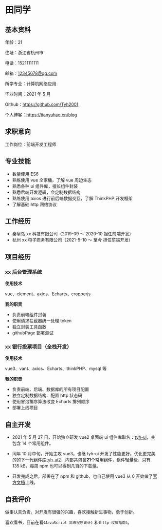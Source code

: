 # 田同学

## 基本资料

年龄：21

住址：浙江省杭州市

电话：15211111111

邮箱：12345678@qq.com

所学专业：计算机网络应用

毕业时间：2021 年 5 月

Github：https://github.com/Tyh2001

个人博客：https://tianyuhao.cn/blog

## 求职意向

工作岗位：前端开发工程师

## 专业技能

- 数量使用 ES6
- 熟练使用 vue 全家桶，了解 vue 周边生态
- 熟悉各种 ui 组件库，擅长组件封装
- 熟悉后端开发逻辑，会定制数据结构
- 熟练使用 axios 进行前后端数据交互，了解 ThinkPHP 开发框架
- 了解基础 http 网络协议

## 工作经历

- 秦皇岛 xx 科技有限公司（2019-09 ～ 2020-10 担任前端开发）
- 杭州 xx 电子商务有限公司（2021-5-10 ～ 至今 担任前端开发）

## 项目经历

### xx 后台管理系统

**使用技术**

vue、element、axios、Echarts、cropperjs

**我的职责**

- 负责前端组件封装
- 使用请求拦截器统一处理 token
- 独立封装工具函数
- githubPage 部署测试

### xx 银行投票项目（全栈开发）

**使用技术**

vue3、vant、axios、Echarts、thinkPHP、mysql 等

**我的职责**

- 负责前端、后端、数据库的所有项目配置
- 独立定制数据结构、配置 http 状态码
- 使用冒泡排序算法改变 Echarts 排列顺序
- 部署上线项目

## 自主开发

- 2021 年 5 月 27 日，开始独立研发 vue2 桌面端 ui 组件库取名：[tyh-ui](https://github.com/Tyh2001/tyh-ui)，共包含 14 个常用组件。

- 同年 10 月中旬，开始主攻 vue3，也继 tyh-ui 开发了性能更好，优化更完美的的下一代组件库[tyh-ui2](https://github.com/Tyh2001/tyh-ui2)，内部共包含**21**个常用组件，组件轻量级，只有 135 kB，每周 npm 也可以得到几百的下载量。

- 开发完成之后，部署在了 npm 和 github，也自己使用 vue3 从 0 开始做了[官方文档](https://tianyuhao.cn/tyhui/v3)上线。

## 自我评价

做事认真负责，对开发有很强的兴趣，喜欢接触新生事物，勇于创新。

喜欢看书，目前在看`《JavaScript 高级程序设计》`和`《http 权威指南》`。
